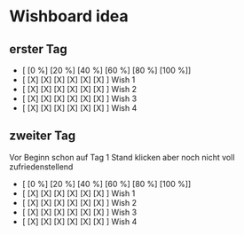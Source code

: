 <!--

author:   Dr. Mark Jacob, Maximilian Dörnbrack
email:
version:  0.0.1
language: de
narrator: Deutsch Female
comment: Impactful English Presentations

-->

# Wishboard idea

## erster Tag

- [ [0 %] [20 %] [40 %] [60 %] [80 %] [100 %]]
- [ [X]   [X]    [X]    [X]    [X]     [X]   ]  Wish 1
- [ [X]   [X]    [X]    [X]    [X]     [X]   ]  Wish 2
- [ [X]   [X]    [X]    [X]    [X]     [X]   ]  Wish 3
- [ [X]   [X]    [X]    [X]    [X]     [X]   ]  Wish 4


## zweiter  Tag

Vor Beginn schon auf Tag 1 Stand klicken aber noch nicht voll zufriedenstellend


- [ [0 %] [20 %] [40 %] [60 %] [80 %] [100 %]]
- [ [X]   [X]    [X]    [X]    [X]     [X]   ]  Wish 1
- [ [X]   [X]    [X]    [X]    [X]     [X]   ]  Wish 2
- [ [X]   [X]    [X]    [X]    [X]     [X]   ]  Wish 3
- [ [X]   [X]    [X]    [X]    [X]     [X]   ]  Wish 4

                
